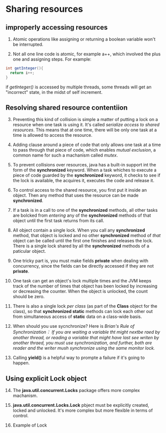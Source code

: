 # Sharing resources

## improperly accessing resources

1. Atomic operations like assigning or returning a boolean variable won't be interrupted.

2. Not all one line code is atomic, for example a++, which involved the plus one and assigning steps. For example:
```java
int getInteger(){
  return i++;
}
```
if _getInteger()_ is accessed by multiple threads, some threads will get an "incorrect" state, in the midst of self increment.

## Resolving shared resource contentiion

3. Preventing this kind of collision is simple a matter of putting a lock on a resource when one task is using it. It's called _serialize 
access to shared resources_. This means that at one time, there will be only one task at a time is allowed to access the resource.

4. Adding clause around a piece of code that only allows one task at a time to pass through that piece of code, which enables _mutual 
exclusion_, a common name for such a machanism called _mutex_.

5. To prevent collisions over resources, java has a built-in support int the form of the __synchronized__ keyword. When a task whiches to
 execute a piece of code guarded by the __synchronized__ keyword, it checks to see if the lock is available, the acquires it, executes the 
 code and release it.
 
6. To control access to the shared resource, you first put it inside an object. Then any method that uses the resource can be made 
__synchronized__.

7. If a task is in a call to one of the __synchronized__ methods, all other tasks are bolcked from _entering_ any of the __synchronized__ 
methods of that object until the first task returns from its call.

8. All object contain a single lock. When you call any __synchronized__ method, that  object is locked and no other __synchronized__ 
method of _that_ object can be called until the first one finishes and releases the lock. There is a single lock shared by all the 
__synchronized__ methods of a paticular object.

9. One tricky part is, you must make fields __private__ when dealing with concurrency, since the fields can be directly accessed if they 
are not __private__.

10. One task can get an object's lock multiple times and the JVM keeps track of the number of times that object has been locked by 
increasing or decreasing the counter. When the object is unlocked, the count should be zero.

11. There is also a single lock _per class_ (as part of the __Class__ object for the class), so that __synchronized static__ methods can 
lock each other out from simultaneous access of __static__ data on a class-wide basis.

12. When should you use sycnchronize? Here is _Brian's Rule of Synchronization： If you are waiting a variable tht might nextbe raed by 
another thread, or reading a variable that might have last see writen by another thraed, you must use synchronization, and further, both 
are reader and the writer mush synchronize using the same monitor lock._

13. Calling __yield()__ is a helpful way to prompte a failure if it's going to happen.

## Using explicit Lock object

14. The __java.util.concurrent.Locks__ package offers more complex machanism. 

15. __java.util.concurrent.Locks.Lock__ pbject must be explicitly created, locked and unlocked. It's more complex but more flexible in terms of control.

16. Example of Lock

